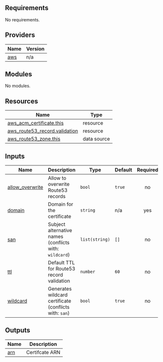 ## Requirements

No requirements.

## Providers

| Name | Version |
|------|---------|
| <a name="provider_aws"></a> [aws](#provider\_aws) | n/a |

## Modules

No modules.

## Resources

| Name | Type |
|------|------|
| [aws_acm_certificate.this](https://registry.terraform.io/providers/hashicorp/aws/latest/docs/resources/acm_certificate) | resource |
| [aws_route53_record.validation](https://registry.terraform.io/providers/hashicorp/aws/latest/docs/resources/route53_record) | resource |
| [aws_route53_zone.this](https://registry.terraform.io/providers/hashicorp/aws/latest/docs/data-sources/route53_zone) | data source |

## Inputs

| Name | Description | Type | Default | Required |
|------|-------------|------|---------|:--------:|
| <a name="input_allow_overwrite"></a> [allow\_overwrite](#input\_allow\_overwrite) | Allow to overwrite Route53 records | `bool` | `true` | no |
| <a name="input_domain"></a> [domain](#input\_domain) | Domain for the certificate | `string` | n/a | yes |
| <a name="input_san"></a> [san](#input\_san) | Subject alternative names (conflicts with: `wildcard`) | `list(string)` | `[]` | no |
| <a name="input_ttl"></a> [ttl](#input\_ttl) | Default TTL for Route53 record validation | `number` | `60` | no |
| <a name="input_wildcard"></a> [wildcard](#input\_wildcard) | Generates wildcard certificate (conflicts with: `san`) | `bool` | `true` | no |

## Outputs

| Name | Description |
|------|-------------|
| <a name="output_arn"></a> [arn](#output\_arn) | Certifcate ARN |
